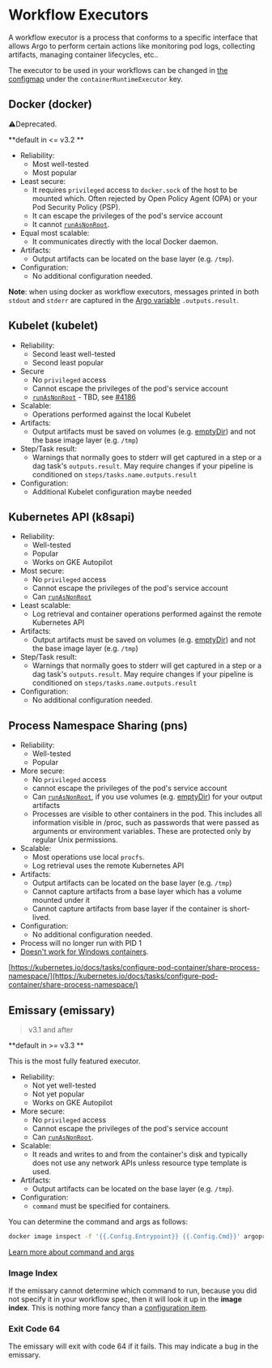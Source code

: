 # Workflow Executors

A workflow executor is a process that conforms to a specific interface that allows Argo to perform certain actions like monitoring pod logs, collecting artifacts, managing container lifecycles, etc..

The executor to be used in your workflows can be changed in [the configmap](./workflow-controller-configmap.yaml) under the `containerRuntimeExecutor` key.


## Docker (docker) 

⚠️Deprecated. 

**default in <= v3.2 **

* Reliability:
    * Most well-tested
    * Most popular
* Least secure:
    * It requires `privileged` access to `docker.sock` of the host to be mounted which. Often rejected by Open Policy Agent (OPA) or your Pod Security Policy (PSP).
    * It can escape the privileges of the pod's service account
    * It cannot [`runAsNonRoot`](workflow-pod-security-context.md).
* Equal most scalable:
    * It communicates directly with the local Docker daemon.
* Artifacts:
    * Output artifacts can be located on the base layer (e.g. `/tmp`).
* Configuration:
    * No additional configuration needed.

**Note**: when using docker as workflow executors, messages printed in both `stdout` and `stderr` are captured in the [Argo variable](./variables.md#scripttemplate) `.outputs.result`.

## Kubelet (kubelet)

* Reliability:
    * Second least well-tested
    * Second least popular
* Secure
    * No `privileged` access
    * Cannot escape the privileges of the pod's service account
    * [`runAsNonRoot`](workflow-pod-security-context.md) - TBD, see [#4186](https://github.com/argoproj/argo-workflows/issues/4186)
* Scalable:
    * Operations performed against the local Kubelet
* Artifacts:
    * Output artifacts must be saved on volumes (e.g. [emptyDir](empty-dir.md)) and not the base image layer (e.g. `/tmp`)
* Step/Task result:
    * Warnings that normally goes to stderr will get captured in a step or a dag task's `outputs.result`. May require changes if your pipeline is conditioned on `steps/tasks.name.outputs.result`
* Configuration:
    * Additional Kubelet configuration maybe needed

## Kubernetes API (k8sapi)

* Reliability:
    * Well-tested
    * Popular
    * Works on GKE Autopilot
* Most secure:
    * No `privileged` access
    * Cannot escape the privileges of the pod's service account
    * Can [`runAsNonRoot`](workflow-pod-security-context.md)
* Least scalable:
    * Log retrieval and container operations performed against the remote Kubernetes API
* Artifacts:
    * Output artifacts must be saved on volumes (e.g. [emptyDir](empty-dir.md)) and not the base image layer (e.g. `/tmp`)
* Step/Task result:
    * Warnings that normally goes to stderr will get captured in a step or a dag task's `outputs.result`. May require changes if your pipeline is conditioned on `steps/tasks.name.outputs.result`
* Configuration:
    * No additional configuration needed.

## Process Namespace Sharing (pns)

* Reliability:
    * Well-tested
    * Popular
* More secure:
    * No `privileged` access
    * cannot escape the privileges of the pod's service account
    * Can [`runAsNonRoot`](workflow-pod-security-context.md), if you use volumes (e.g. [emptyDir](empty-dir.md)) for your output artifacts
    * Processes are visible to other containers in the pod. This includes all information visible in /proc, such as passwords that were passed as arguments or environment variables. These are protected only by regular Unix permissions.
* Scalable:
    * Most operations use local `procfs`.
    * Log retrieval uses the remote Kubernetes API
* Artifacts:
    * Output artifacts can be located on the base layer (e.g. `/tmp`)
    * Cannot capture artifacts from a base layer which has a volume mounted under it
    * Cannot capture artifacts from base layer if the container is short-lived.
* Configuration:
    * No additional configuration needed.
* Process will no longer run with PID 1
* [Doesn't work for Windows containers](https://kubernetes.io/docs/setup/production-environment/windows/intro-windows-in-kubernetes/#v1-pod).

[https://kubernetes.io/docs/tasks/configure-pod-container/share-process-namespace/](https://kubernetes.io/docs/tasks/configure-pod-container/share-process-namespace/)

## Emissary (emissary)

> v3.1 and after

**default in >= v3.3 **

This is the most fully featured executor.

* Reliability:
    * Not yet well-tested
    * Not yet popular
    * Works on GKE Autopilot
* More secure:
    * No `privileged` access
    * Cannot escape the privileges of the pod's service account
    * Can [`runAsNonRoot`](workflow-pod-security-context.md).
* Scalable:
    * It reads and writes to and from the container's disk and typically does not use any network APIs unless resource
      type template is used.
* Artifacts:
    * Output artifacts can be located on the base layer (e.g. `/tmp`).
* Configuration:
    * `command` must be specified for containers. 
  
You can determine the command and args as follows:

```bash
docker image inspect -f '{{.Config.Entrypoint}} {{.Config.Cmd}}' argoproj/argosay:v2
```

[Learn more about command and args](https://kubernetes.io/docs/tasks/inject-data-application/define-command-argument-container/#notes
)

### Image Index

If the emissary cannot determine which command to run, because you did not specify it in your workflow spec, then it
will look it up in the **image index**. This is nothing more fancy than
a [configuration item](workflow-controller-configmap.yaml).

### Exit Code 64

The emissary will exit with code 64 if it fails. This may indicate a bug in the emissary.
